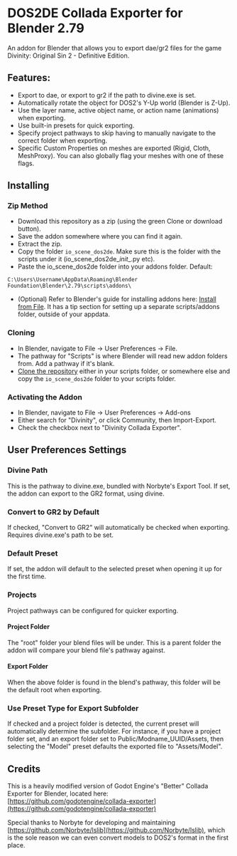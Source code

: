 # DOS2DE Collada Exporter for Blender 2.79

An addon for Blender that allows you to export dae/gr2 files for the game Divinity: Original Sin 2 - Definitive Edition.

## Features:  
* Export to dae, or export to gr2 if the path to divine.exe is set.
* Automatically rotate the object for DOS2's Y-Up world (Blender is Z-Up).
* Use the layer name, active object name, or action name (animations) when exporting.
* Use built-in presets for quick exporting.
* Specify project pathways to skip having to manually navigate to the correct folder when exporting.
* Specific Custom Properties on meshes are exported (Rigid, Cloth, MeshProxy). You can also globally flag your meshes with one of these flags.

## Installing

### Zip Method  
* Download this repository as a zip (using the green Clone or download button).
* Save the addon somewhere where you can find it again.
* Extract the zip.
* Copy the folder `io_scene_dos2de`. Make sure this is the folder with the scripts under it (io_scene_dos2de\__init__.py etc).
* Paste the io_scene_dos2de folder into your addons folder. Default:
```
C:\Users\Username\AppData\Roaming\Blender Foundation\Blender\2.79\scripts\addons\
```
* (Optional) Refer to Blender's guide for installing addons here: [Install from File](https://docs.blender.org/manual/en/latest/preferences/addons.html#header). It has a tip section for setting up a separate scripts/addons folder, outside of your appdata.

### Cloning  
* In Blender, navigate to File -> User Preferences -> File.
* The pathway for "Scripts" is where Blender will read new addon folders from. Add a pathway if it's blank.
* [Clone the repository](https://help.github.com/articles/cloning-a-repository/) either in your scripts folder, or somewhere else and copy the `io_scene_dos2de` folder to your scripts folder.

### Activating the Addon  
* In Blender, navigate to File -> User Preferences -> Add-ons
* Either search for "Divinity", or click Community, then Import-Export.
* Check the checkbox next to "Divinity Collada Exporter".

## User Preferences Settings

### Divine Path  
This is the pathway to divine.exe, bundled with Norbyte's Export Tool. If set, the addon can export to the GR2 format, using divine.

### Convert to GR2 by Default  
If checked, "Convert to GR2" will automatically be checked when exporting. Requires divine.exe's path to be set.

### Default Preset  
If set, the addon will default to the selected preset when opening it up for the first time.

### Projects  
Project pathways can be configured for quicker exporting. 

#### Project Folder  
The "root" folder your blend files will be under. This is a parent folder the addon will compare your blend file's pathway against.

#### Export Folder  
When the above folder is found in the blend's pathway, this folder will be the default root when exporting.

### Use Preset Type for Export Subfolder  
If checked and a project folder is detected, the current preset will automatically determine the subfolder. For instance, if you have a project folder set, and an export folder set to Public/Modname_UUID/Assets, then selecting the "Model" preset defaults the exported file to "Assets/Model".

## Credits
This is a heavily modified version of Godot Engine's "Better" Collada Exporter for Blender, located here: [https://github.com/godotengine/collada-exporter](https://github.com/godotengine/collada-exporter)

Special thanks to Norbyte for developing and maintaining [https://github.com/Norbyte/lslib](https://github.com/Norbyte/lslib), which is the sole reason we can even convert models to DOS2's format in the first place. 
